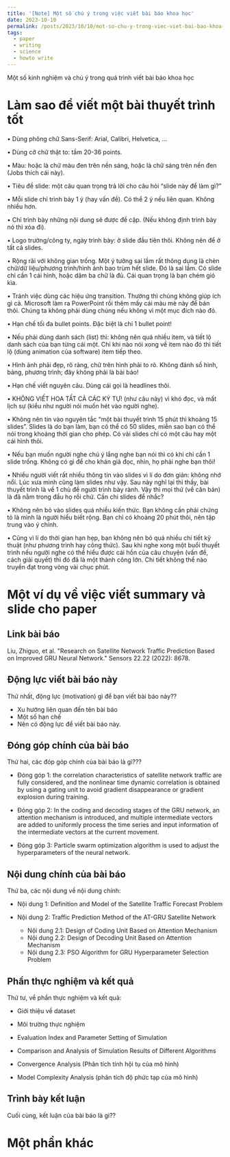 ```yaml
---
title: '[Note] Một số chú ý trong việc viết bài báo khoa học'
date: 2023-10-10
permalink: /posts/2023/10/10/mot-so-chu-y-trong-viec-viet-bai-bao-khoa-hoc/
tags:
  - paper
  - writing
  - science
  - howto write
---
```


Một số kinh nghiệm và chú ý trong quá trình viết bài báo khoa học

Làm sao để viết một bài thuyết trình tốt
======

• Dùng phông chữ Sans-Serif: Arial, Calibri, Helvetica, …

• Dùng cỡ chữ thật to: tầm 20-36 points.

• Màu: hoặc là chữ màu đen trên nền sáng, hoặc là chữ sáng trên nền đen (Jobs thích cái này).

• Tiêu đề slide: một câu quan trọng trả lời cho câu hỏi “slide này để làm gì?”

• Mỗi slide chỉ trình bày 1 ý (hay vấn đề). Có thể 2 ý nếu liên quan. Không nhiều hơn.

• Chỉ trình bày những nội dung sẽ được đề cập. (Nếu không định trình bày nó thì xóa đi).

• Logo trường/công ty, ngày trình bày: ở slide đầu tiên thôi. Không nên để ở tất cả slides.

• Rộng rãi với không gian trống. Một ý tưởng sai lầm rất thông dụng là chèn chữ/dữ liệu/phương trình/hình ảnh bao trùm hết slide. Đó là sai lầm. Có slide chỉ cần 1 cái hình, hoặc dăm ba chữ là đủ. Cái quan trọng là bạn chém gió kìa.

• Tránh việc dùng các hiệu ứng transition. Thường thì chúng không giúp ích gì cả. Microsoft làm ra PowerPoint rồi thêm mấy cái màu mè này để bán thôi. Chúng ta không phải dùng chúng nếu không vì một mục đích nào đó.

• Hạn chế tối đa bullet points. Đặc biệt là chỉ 1 bullet point!

• Nếu phải dùng danh sách (list) thì: không nên quá nhiều item, và tiết lộ danh sách của bạn từng cái một. Chỉ khi nào nói xong về item nào đó thì tiết lộ (dùng animation của software) item tiếp theo.

• Hình ảnh phải đẹp, rõ ràng, chữ trên hình phải to rõ. Không đánh số hình, bảng, phương trình; đây không phải là bài báo!

• Hạn chế viết nguyên câu. Dùng cái gọi là headlines thôi.

• KHÔNG VIẾT HOA TẤT CẢ CÁC KÝ TỰ! (như câu này) vì khó đọc, và mất lịch sự (kiểu như người nói muốn hét vào người nghe).

• Không nên tin vào nguyên tắc “một bài thuyết trình 15 phút thì khoảng 15 slides”. Slides là do bạn làm, bạn có thể có 50 slides, miễn sao bạn có thể nói trong khoảng thời gian cho phép. Có vài slides chỉ có một câu hay một cái hình thôi.

• Nếu bạn muốn người nghe chú ý lắng nghe bạn nói thì có khi chỉ cần 1 slide trống. Không có gì để cho khán giả đọc, nhìn, họ phải nghe bạn thôi!

• Nhiều người viết rất nhiều thông tin vào slides vì lí do đơn giản: không nhớ nổi. Lúc xưa mình cũng làm slides như vậy. Sau này nghĩ lại thì thấy, bài thuyết trình là về 1 chủ đề người trình bày rành. Vậy thì mọi thứ (về căn bản) là đã nằm trong đầu họ rồi chứ. Cần chi slides để nhắc?

• Không nên bỏ vào slides quá nhiều kiến thức. Bạn không cần phải chứng tỏ là mình là người hiểu biết rộng. Bạn chỉ có khoảng 20 phút thôi, nên tập trung vào ý chính.

• Cũng vì lí do thời gian hạn hẹp, bạn không nên bỏ quá nhiều chi tiết kỹ thuật (như phương trình hay công thức). Sau khi nghe xong một buổi thuyết trình nếu người nghe có thể hiểu được cái hồn của câu chuyện (vấn đề, cách giải quyết) thì đó đã là một thành công lớn. Chi tiết không thể nào truyền đạt trong vòng vài chục phút.

Một ví dụ về việc viết summary và slide cho paper
======


## Link bài báo

Liu, Zhiguo, et al. "Research on Satellite Network Traffic Prediction Based on Improved GRU Neural Network." Sensors 22.22 (2022): 8678.

## Động lực viết bài báo này

Thứ nhất, động lực (motivation) gì để bạn viết bài báo này??
* Xu hướng liên quan đến tên bài báo
* Một số hạn chế
* Nên có động lực để viết bài báo này.

## Đóng góp chính của bài báo

Thứ hai, các đóp góp chính của bài báo là gì???

* Đóng góp 1: the correlation characteristics of satellite network traffic are fully considered, and the nonlinear time dynamic correlation is obtained by using a gating unit to avoid gradient disappearance or gradient explosion during training.

* Đóng góp 2: In the coding and decoding stages of the GRU network, an attention mechanism is introduced, and multiple intermediate vectors are added to uniformly process the time series and input information of the intermediate vectors at the current movement.

* Đóng góp 3: Particle swarm optimization algorithm is used to adjust the hyperparameters of the neural network.

## Nội dung chính của bài báo

Thứ ba, các nội dung về nội dung chính: 

+ Nội dung 1: Definition and Model of the Satellite Traffic Forecast Problem

+ Nội dung 2: Traffic Prediction Method of the AT-GRU Satellite Network

    * Nội dung 2.1: Design of Coding Unit Based on Attention Mechanism
    * Nội dung 2.2: Design of Decoding Unit Based on Attention Mechanism
    * Nội dung 2.3: PSO Algorithm for GRU Hyperparameter Selection Problem

## Phần thực nghiệm và kết quả

Thứ tư, về phần thực nghiệm và kết quả:

* Giới thiệu về dataset

* Môi trường thực nghiệm

* Evaluation Index and Parameter Setting of Simulation

* Comparison and Analysis of Simulation Results of Different Algorithms

* Convergence Analysis (Phân tích tính hội tụ của mô hình)

* Model Complexity Analysis (phân tích độ phức tạp của mô hình)

## Trình bày kết luận 

Cuối cùng, kết luận của bài báo là gì??


Một phần khác
======

